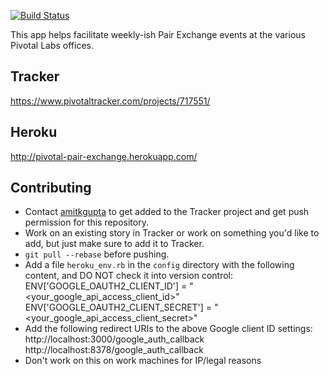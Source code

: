 [![Build Status](https://travis-ci.org/amitkgupta/pair-exchange.png?branch=master)](https://travis-ci.org/amitkgupta/pair-exchange)

This app helps facilitate weekly-ish Pair Exchange events at the various Pivotal Labs offices.

## Tracker
<https://www.pivotaltracker.com/projects/717551/>

## Heroku
<http://pivotal-pair-exchange.herokuapp.com/>

## Contributing
* Contact [amitkgupta](https://github.com/amitkgupta/) to get added to the Tracker project and get push permission for this repository.
* Work on an existing story in Tracker or work on something you'd like to add, but just make sure to add it to Tracker.
* `git pull --rebase` before pushing.
* Add a file `heroku_env.rb` in the `config` directory with the following content, and DO NOT check it into version control:
    ENV['GOOGLE_OAUTH2_CLIENT_ID'] = "<your_google_api_access_client_id>"
    ENV['GOOGLE_OAUTH2_CLIENT_SECRET'] = "<your_google_api_access_client_secret>"
* Add the following redirect URIs to the above Google client ID settings:
    http://localhost:3000/google_auth_callback
    http://localhost:8378/google_auth_callback
* Don't work on this on work machines for IP/legal reasons
